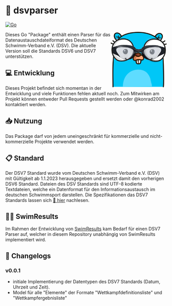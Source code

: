 # 📝 dsvparser

[![Go](https://github.com/konrad2002/dsvparser/actions/workflows/go.yml/badge.svg)](https://github.com/konrad2002/dsvparser/actions/workflows/go.yml)

<img src="dsvparser.png" align="right" alt="dsvparser logo" width="175">

Dieses Go "Package" enthält einen Parser für das Datenaustauschdateiformat des Deutschen Schwimm-Verband e.V. (DSV).
Die aktuelle Version soll die Standards DSV6 und DSV7 unterstützen.

## 💻 Entwicklung

Dieses Projekt befindet sich momentan in der Entwicklung und viele Funktionen fehlen aktuell noch.
Zum Mitwirken am Projekt können entweder Pull Requests gestellt werden oder @konrad2002 kontaktiert werden.

## 📥 Nutzung

Das Package darf von jedem uneingeschränkt für kommerzielle und nicht-kommerzielle Projekte verwendet werden.

## 📋 Standard

Der DSV7 Standard wurde vom Deutschen Schwimm-Verband e.V. (DSV) mit Gültigkeit ab 1.1.2023 herausgegeben und ersetzt damit den vorherigen DSV6 Standard.
Dateien des DSV Standards sind UTF-8 kodierte Textdateien, welche ein Datenformat für den Informationsaustausch im deutschen Schwimmsport darstellen.
Die Spezifikationen das DSV7 Standards lassen sich [🔗 hier](https://www.dsv.de/fileadmin/dsv/documents/Amtliche_Mitteilungen/DSV_Standard07_rot_markiete_Aenderungen.pdf) nachlesen.

## 🏊‍♀️ SwimResults

Im Rahmen der Entwicklung von [SwimResults](https://swimresults.de) kam Bedarf für einen DSV7 Parser auf, welcher in diesem Repository unabhängig von SwimResults implementiert wird.

## 📄 Changelogs

### v0.0.1

- initiale Implementierung der Datentypen des DSV7 Standards (Datum, Uhrzeit und Zeit).
- Model für alle "Elemente" der Formate "Wettkampfdefinitionsliste" und "Wettkampfergebnisliste"
